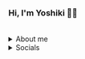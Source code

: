 ### Hi, I'm Yoshiki 👋🏼

<br>

<details>
  <summary>About me</summary>
  <ul>
    <li>I'm a fullstack web application engineer with 3 years of professional work experience using Ruby on Rails, from versions 4.2 ~ 6. </li>
    <li>All of my past work experiences has been with startups, big and small. </li>
    <li>I currently live in Taipei, Taiwan with my wife and 2 cats 👰🏻‍♀️ 🐈 🐈 ( Tokyo -> Taipei -> San Fran next? ). </li>
  </ul>
</details>
<details>
  <summary>Socials</summary>
  
  * [Email](yoshiki.j.bell@gmail.com)
  * [LinkedIn](https://www.linkedin.com/in/yoshiki-bell/)
  
</details>
